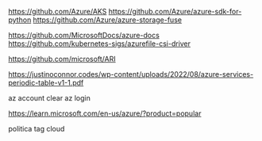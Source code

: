 https://github.com/Azure/AKS
https://github.com/Azure/azure-sdk-for-python
https://github.com/Azure/azure-storage-fuse

https://github.com/MicrosoftDocs/azure-docs
https://github.com/kubernetes-sigs/azurefile-csi-driver

https://github.com/microsoft/ARI

https://justinoconnor.codes/wp-content/uploads/2022/08/azure-services-periodic-table-v1-1.pdf

az account clear
az login

https://learn.microsoft.com/en-us/azure/?product=popular

politica tag cloud
